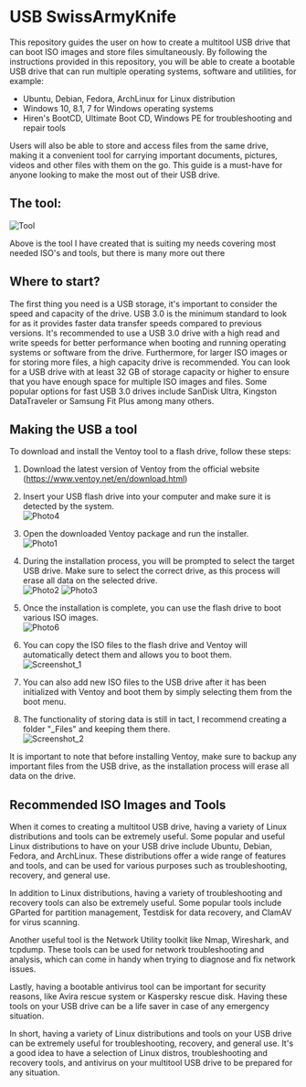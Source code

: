 # USB SwissArmyKnife

This repository guides the user on how to create a multitool USB drive that can boot ISO images and store files simultaneously. By following the instructions provided in this repository, you will be able to create a bootable USB drive that can run multiple operating systems, software and utilities, for example:

<ul>
  <li>Ubuntu, Debian, Fedora, ArchLinux for Linux distribution</li>
  <li>Windows 10, 8.1, 7 for Windows operating systems</li>
  <li>Hiren's BootCD, Ultimate Boot CD, Windows PE for troubleshooting and repair tools</li>
</ul>

Users will also be able to store and access files from the same drive, making it a convenient tool for carrying important documents, pictures, videos and other files with them on the go. This guide is a must-have for anyone looking to make the most out of their USB drive.

<h2>The tool:</h2>

![Tool](https://user-images.githubusercontent.com/90008035/220758797-89d2c8b3-f1f5-4d8f-ae2a-06fc396e39c5.jpg)

Above is the tool I have created that is suiting my needs covering most needed ISO's and tools, but there is many more out there


<h2>Where to start?</h2>
The first thing you need is a USB storage, it's important to consider the speed and capacity of the drive. USB 3.0 is the minimum standard to look for as it provides faster data transfer speeds compared to previous versions. It's recommended to use a USB 3.0 drive with a high read and write speeds for better performance when booting and running operating systems or software from the drive. Furthermore, for larger ISO images or for storing more files, a high capacity drive is recommended. You can look for a USB drive with at least 32 GB of storage capacity or higher to ensure that you have enough space for multiple ISO images and files. Some popular options for fast USB 3.0 drives include SanDisk Ultra, Kingston DataTraveler or Samsung Fit Plus among many others.

<h2>Making the USB a tool</h2>
To download and install the Ventoy tool to a flash drive, follow these steps:

1. Download the latest version of Ventoy from the official website (https://www.ventoy.net/en/download.html)<br>
2. Insert your USB flash drive into your computer and make sure it is detected by the system.<br>
![Photo4](https://user-images.githubusercontent.com/90008035/214692399-0f904cbf-44b3-4437-9a94-d85cee65e6c4.jpg)
3. Open the downloaded Ventoy package and run the installer.<br>
![Photo1](https://user-images.githubusercontent.com/90008035/214692143-77c11beb-79eb-458b-9c43-f3dda56ae7d2.png)
4. During the installation process, you will be prompted to select the target USB drive. Make sure to select the correct drive, as this process will erase all data on the selected drive.<br>
![Photo2](https://user-images.githubusercontent.com/90008035/214692339-4fa93bdd-6d02-4a6e-b3d2-4a9c9a1b7919.png)
![Photo3](https://user-images.githubusercontent.com/90008035/214692531-62dc2c2e-922a-4452-a79b-fc3e5aeb1b57.png)

5. Once the installation is complete, you can use the flash drive to boot various ISO images.<br>
![Photo6](https://user-images.githubusercontent.com/90008035/214693031-d3aa5f2d-3846-4df6-8d16-f037ff4b4fa9.png)

6. You can copy the ISO files to the flash drive and Ventoy will automatically detect them and allows you to boot them.<br>
![Screenshot_1](https://user-images.githubusercontent.com/90008035/214692800-cacba73d-ea3d-4f2b-a849-7ccc0a78a65e.png)

7. You can also add new ISO files to the USB drive after it has been initialized with Ventoy and boot them by simply selecting them from the boot menu.<br>
8. The functionality of storing data is still in tact, I recommend creating a folder "_Files" and keeping them there.<br>
![Screenshot_2](https://user-images.githubusercontent.com/90008035/214693722-725b552a-451c-4305-b145-c21d7a34e5f3.png)

It is important to note that before installing Ventoy, make sure to backup any important files from the USB drive, as the installation process will erase all data on the drive.

<h2>Recommended ISO Images and Tools</h2>
When it comes to creating a multitool USB drive, having a variety of Linux distributions and tools can be extremely useful. Some popular and useful Linux distributions to have on your USB drive include Ubuntu, Debian, Fedora, and ArchLinux. These distributions offer a wide range of features and tools, and can be used for various purposes such as troubleshooting, recovery, and general use.<br>

In addition to Linux distributions, having a variety of troubleshooting and recovery tools can also be extremely useful. Some popular tools include GParted for partition management, Testdisk for data recovery, and ClamAV for virus scanning.<br>

Another useful tool is the Network Utility toolkit like Nmap, Wireshark, and tcpdump. These tools can be used for network troubleshooting and analysis, which can come in handy when trying to diagnose and fix network issues.<br>

Lastly, having a bootable antivirus tool can be important for security reasons, like Avira rescue system or Kaspersky rescue disk.
Having these tools on your USB drive can be a life saver in case of any emergency situation.<br>

In short, having a variety of Linux distributions and tools on your USB drive can be extremely useful for troubleshooting, recovery, and general use. It's a good idea to have a selection of Linux distros, troubleshooting and recovery tools, and antivirus on your multitool USB drive to be prepared for any situation.<br>
